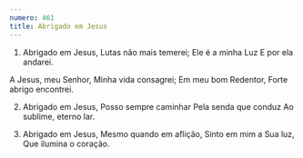 ```yaml
---
numero: 461
title: Abrigado em Jesus
---
```

1. Abrigado em Jesus,
Lutas não mais temerei;
Ele é a minha Luz
E por ela andarei.

A Jesus, meu Senhor,
Minha vida consagrei;
Em meu bom Redentor,
Forte abrigo encontrei.

2. Abrigado em Jesus,
Posso sempre caminhar
Pela senda que conduz
Ao sublime, eterno lar.

3. Abrigado em Jesus,
Mesmo quando em aflição,
Sinto em mim a Sua luz,
Que ilumina o coração.
